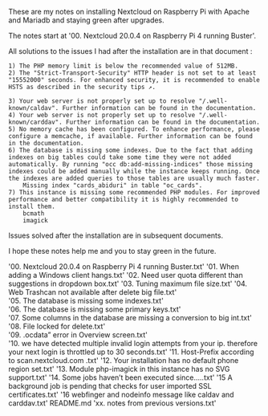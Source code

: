These are my notes on installing Nextcloud on Raspberry Pi with Apache and Mariadb and staying green after upgrades.

The notes start at '00. Nextcloud 20.0.4 on Raspberry Pi 4 running Buster'.

All solutions to the issues I had after the installation are in that document :

    1) The PHP memory limit is below the recommended value of 512MB.
    2) The "Strict-Transport-Security" HTTP header is not set to at least "15552000" seconds. For enhanced security, it is recommended to enable HSTS as described in the security tips ↗.

    3) Your web server is not properly set up to resolve "/.well-known/caldav". Further information can be found in the documentation.
    4) Your web server is not properly set up to resolve "/.well-known/carddav". Further information can be found in the documentation.
    5) No memory cache has been configured. To enhance performance, please configure a memcache, if available. Further information can be found in the documentation.
    6) The database is missing some indexes. Due to the fact that adding indexes on big tables could take some time they were not added automatically. By running "occ db:add-missing-indices" those missing indexes could be added manually while the instance keeps running. Once the indexes are added queries to those tables are usually much faster.
        Missing index "cards_abiduri" in table "oc_cards".
    7) This instance is missing some recommended PHP modules. For improved performance and better compatibility it is highly recommended to install them.
        bcmath
        imagick

Issues solved after the installation are in subsequent documents.

I hope these notes help me and you to stay green in the future.


'00. Nextcloud 20.0.4 on Raspberry Pi 4 running Buster.txt'
'01. When adding a Windows client hangs.txt'
'02. Need user quota different than suggestions in dropdown box.txt'
'03. Tuning maximum file size.txt'
'04. Web Trashcan not available after delete big file.txt'                                                              
'05. The database is missing some indexes.txt'                                                                          
'06. The database is missing some primary keys.txt'                                                                     
'07. Some columns in the database are missing a conversion to big int.txt'                                              
'08. File locked for delete.txt'                                                                                        
'09. .ocdata” error in Overview screen.txt'                                                                             
'10. we have detected multiple invalid login attempts from your ip. therefore your next login is throttled up to 30 seconds.txt'
'11. Host-Prefix according to scan.nextcloud.com .txt'
'12. Your installation has no default phone region set.txt'
'13. Module php-imagick in this instance has no SVG support.txt'
'14. Some jobs haven’t been executed since.....txt'
'15 A background job is pending that checks for user imported SSL certificates.txt'
'16 webfinger and nodeinfo message like caldav and carddav.txt'
 README.md
'xx. notes from previous versions.txt'
